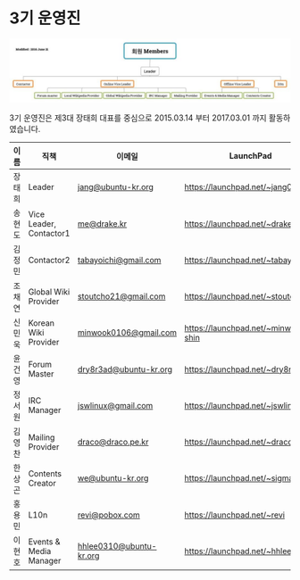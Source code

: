 # 3기 운영진

![](gen3.jpg)

3기 운영진은 제3대 장태희 대표를 중심으로 2015.03.14 부터 2017.03.01 까지 활동하였습니다.

| 이름 | 직책 | 이메일 | LaunchPad | 포럼 닉네임 | 위키 닉네임 | 비고 |
| --- | --- | --- | --- | --- | --- | --- |
| 장태희 | Leader | jang@ubuntu-kr.org | https://launchpad.net/~jang0913 | janghe11 | janghe11 | . |
| 송현도 | Vice Leader, Contactor1 | me@drake.kr | https://launchpad.net/~drakekr | drake_kr | Wiki | . |
| 김정민 | Contactor2 | tabayoichi@gmail.com | https://launchpad.net/~tabayoichi | taba | X | . |
| 조채연 | Global Wiki Provider | stoutcho21@gmail.com | https://launchpad.net/~stoutcho21 | 조채연 | 조채연 |
| 신민욱 | Korean Wiki Provider | minwook0106@gmail.com | https://launchpad.net/~minwook-shin | shminwook | Ghg | 2015.05.02 임명 (~ 2017.03.13) |
| 윤건영 | Forum Master | dry8r3ad@ubuntu-kr.org | https://launchpad.net/~dry8r3ad | Dry8r3aD | Dry8r3aD | . |
| 정서원 | IRC Manager | jswlinux@gmail.com | https://launchpad.net/~jswlinux | Seony | Seony | . |
| 김영찬 | Mailing Provider | draco@draco.pe.kr | https://launchpad.net/~draco.kr | draco | X | . |
| 한상곤 | Contents Creator | we@ubuntu-kr.org | https://launchpad.net/~sigmadream | sigmadream | Sigmadream | . |	
| 홍용민 | L10n | revi@pobox.com | https://launchpad.net/~revi | revi | Revi | . |
| 이현호 | Events & Media Manager |	hhlee0310@ubuntu-kr.org	| https://launchpad.net/~hhlee0310 | X | X | 2015.07.01 임명 (~ 2017.03.13) |	 
